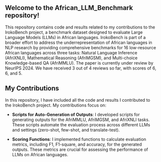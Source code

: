 ## Welcome to the African_LLM_Benchmark repository! 
This repository contains code and results related to my contributions to the IrokoBench project, a benchmark dataset designed to evaluate Large Language Models (LLMs) in African languages. IrokoBench is part of a broader effort to address the underrepresentation of African languages in NLP research by providing comprehensive benchmarks for 16 low-resource African languages across three tasks: Natural Language Inference (AfriXNLI), Mathematical Reasoning (AfriMGSM), and Multi-choice Knowledge-based QA (AfriMMLU). The paper is currently under review by NeurIPS 2024. We have received 3 out of 4 reviews so far, with scores of 6, 6, and 5.
## My Contributions
In this repository, I have included all the code and results I contributed to the IrokoBench project. My contributions focus on:

- **Scripts for Auto-Generation of Outputs**: I developed scripts for generating outputs for the AfriMMLU, AfriMGSM, and AfriXNLI tasks. These scripts automate the evaluation process across different LLMs and settings (zero-shot, few-shot, and translate-test).

- **Scoring Functions**: I implemented functions to calculate evaluation metrics, including F1, F1-square, and accuracy, for the generated outputs. These metrics are crucial for assessing the performance of LLMs on African languages.
